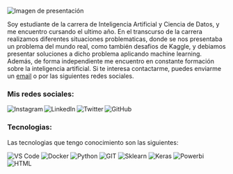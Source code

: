

![Imagen de presentación](https://github.com/Laut153/Laut153/assets/75812390/2cae2c5c-958b-4abd-9cec-ea1aa9bd7c87)


Soy estudiante de la carrera de Inteligencia Artificial y Ciencia de Datos, y me encuentro cursando el ultimo año. En el transcurso de la carrera realizamos diferentes situaciones problematicas, donde se nos presentaba un problema del mundo real, como también desafios de Kaggle, y debiamos presentar soluciones a dicho problema aplicando machine learning. Además, de forma independiente me encuentro en constante formación sobre la inteligencia artificial. Si te interesa contactarme, puedes enviarme un  [email](mailto:lautarosantos76@gmail.com) o por las siguientes redes sociales.

<h3>Mis redes sociales:</h3>
<p>
  <a href="https://www.instagram.com/lautaro_santos8cho/">
    <img align="left" alt="Instagram" src="https://img.shields.io/badge/-Instagram-E4405F?logo=instagram&logoColor=white&style=flat-square" />
  </a>
  <a href="https://www.linkedin.com/in/lautaro-santos-da-silveira-2a0852201/">
    <img align="left" alt="LinkedIn" src="https://img.shields.io/badge/-LinkedIn-0A66C2?logo=linkedin&logoColor=white&style=flat-square" />
  </a>
  <a href="https://twitter.com/lautaro__santos">
  <img align="left" alt="Twitter" src="https://img.shields.io/badge/-Twitter-1DA1F2?logo=twitter&logoColor=white&style=flat-square" />
  </a>
  <a href="https://github.com/Laut153">
  <img align="left" alt="GitHub" src="https://img.shields.io/badge/-GitHub-181717?logo=github&logoColor=white&style=flat-square" />
  </a>
</p></br>

<h3>Tecnologias:</h3>
<p>Las tecnologias que tengo conocimiento son las siguientes:</p>
<p>
  <img alt="VS Code" src="https://img.shields.io/badge/-Vs_code-007ACC?logo=visual-studio-code&logoColor=white&style=flat-square" />
  <img alt="Docker" src="https://img.shields.io/badge/-Docker-46a2f1?logo=docker&logoColor=white&style=flat-square" />
  <img alt="Python" src="https://img.shields.io/badge/-Python-3776AB?logo=python&logoColor=white&style=flat-square" />
  <img alt="GIT" src="https://img.shields.io/badge/-GIT-F05032?logo=git&logoColor=white&style=flat-square" />
  <img alt="Sklearn" src="https://img.shields.io/badge/-scikitlearn-F7931E?logo=scikitlearn&logoColor=white&style=flat-square" />
  <img alt="Keras" src="https://img.shields.io/badge/-Keras-D00000?logo=keras&logoColor=white&style=flat-square" />
  <img alt="Powerbi" src="https://img.shields.io/badge/-PowerBI-F2C811?logo=powerbi&logoColor=white&style=flat-square" />
  <img alt="HTML" src="https://img.shields.io/badge/-HTML-E34F26?logo=html5&logoColor=white&style=flat-square" />
</p>


